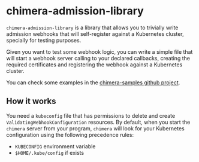 # chimera-admission-library

`chimera-admission-library` is a library that allows you to trivially
write admission webhooks that will self-register against a Kubernetes
cluster, specially for testing purposes.

Given you want to test some webhook logic, you can write a simple file
that will start a webhook server calling to your declared callbacks,
creating the required certificates and registering the webhook against
a Kubernetes cluster.

You can check some examples in the [chimera-samples github
project](https://github.com/chimera-kube/chimera-samples).


## How it works

You need a `kubeconfig` file that has permissions to delete and create
`ValidatingWebhookConfiguration` resources. By default, when you start
the `chimera` server from your program, `chimera` will look for your
Kubernetes configuration using the following precedence rules:

- `KUBECONFIG` environment variable
- `$HOME/.kube/config` if exists

